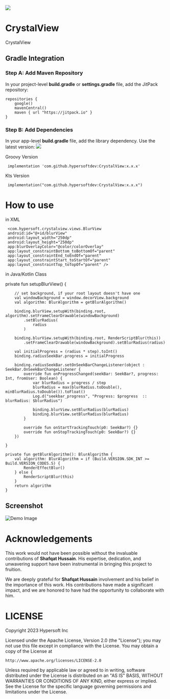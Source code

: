 [![](https://jitpack.io/v/hypersoftdev/CrystalView.svg)](https://jitpack.io/#hypersoftdev/CrystalView)

# CrystalView

CrystalView

## Gradle Integration

### Step A: Add Maven Repository

In your project-level **build.gradle** or **settings.gradle** file, add the JitPack repository:
```
repositories {
    google()
    mavenCentral()
    maven { url "https://jitpack.io" }
}
```  

### Step B: Add Dependencies

In your app-level **build.gradle** file, add the library dependency. Use the latest version: [![](https://jitpack.io/v/hypersoftdev/CrystalView.svg)](https://jitpack.io/#hypersoftdev/CrystalView)

Groovy Version
```
 implementation 'com.github.hypersoftdev:CrystalView:x.x.x'
```
Kts Version
```
 implementation("com.github.hypersoftdev:CrystalView:x.x.x")
```

# How to use 

in XML

     <com.hypersoft.crystalview.views.BlurView
     android:id="@+id/blurView"
     android:layout_width="250dp"
     android:layout_height="250dp"
     app:blurOverlayColor="@color/colorOverlay"
     app:layout_constraintBottom_toBottomOf="parent"
     app:layout_constraintEnd_toEndOf="parent"
     app:layout_constraintStart_toStartOf="parent"
     app:layout_constraintTop_toTopOf="parent" />

in Java/Kotlin Class

private fun setupBlurView() {

        // set background, if your root layout doesn't have one
        val windowBackground = window.decorView.background
        val algorithm: BlurAlgorithm = getBlurAlgorithm()

        binding.blurView.setupWith(binding.root, algorithm).setFrameClearDrawable(windowBackground)
            .setBlurRadius(
                radius
            )

        binding.blurView.setupWith(binding.root, RenderScriptBlur(this))
            .setFrameClearDrawable(windowBackground).setBlurRadius(radius)

        val initialProgress = (radius * step).toInt()
        binding.radiusSeekBar.progress = initialProgress

        binding.radiusSeekBar.setOnSeekBarChangeListener(object : SeekBar.OnSeekBarChangeListener {
            override fun onProgressChanged(seekBar: SeekBar?, progress: Int, fromUser: Boolean) {
                var blurRadius = progress / step
                blurRadius = max(blurRadius.toDouble(), minBlurRadius.toDouble()).toFloat()
                Log.d("seekbar_progress", "Progress: $progress  ::  blurRadius: $blurRadius")

                binding.blurView.setBlurRadius(blurRadius)
                binding.blurView.setBlurRadius(blurRadius)
            }

            override fun onStartTrackingTouch(p0: SeekBar?) {}
            override fun onStopTrackingTouch(p0: SeekBar?) {}
        })

    }

    private fun getBlurAlgorithm(): BlurAlgorithm {
        val algorithm: BlurAlgorithm = if (Build.VERSION.SDK_INT >= Build.VERSION_CODES.S) {
            RenderEffectBlur()
        } else {
            RenderScriptBlur(this)
        }
        return algorithm
    }

## Screenshot

![Demo Image](assets/screenshot.png)

# Acknowledgements

This work would not have been possible without the invaluable contributions of **Shafqat Hussain**. His expertise, dedication, and unwavering support have been instrumental in bringing this project to fruition.

We are deeply grateful for **Shafqat Hussain** involvement and his belief in the importance of this work. His contributions have made a significant impact, and we are honored to have had the opportunity to collaborate with him.

# LICENSE

Copyright 2023 Hypersoft Inc

Licensed under the Apache License, Version 2.0 (the "License");
you may not use this file except in compliance with the License.
You may obtain a copy of the License at

    http://www.apache.org/licenses/LICENSE-2.0

Unless required by applicable law or agreed to in writing, software
distributed under the License is distributed on an "AS IS" BASIS,
WITHOUT WARRANTIES OR CONDITIONS OF ANY KIND, either express or implied.
See the License for the specific language governing permissions and
limitations under the License.
